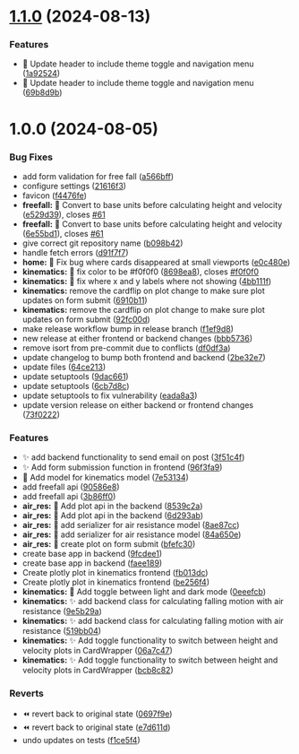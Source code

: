 # [1.1.0](https://github.com/R4vante/Physixed/compare/v1.0.0...v1.1.0) (2024-08-13)


### Features

* :lipstick: Update header to include theme toggle and navigation menu ([1a92524](https://github.com/R4vante/Physixed/commit/1a92524f8bd442b4cd274e9931d1a3d7f7abf644))
* :lipstick: Update header to include theme toggle and navigation menu ([69b8d9b](https://github.com/R4vante/Physixed/commit/69b8d9b81ec2a2f174728d00817f19406240cd76))

# 1.0.0 (2024-08-05)


### Bug Fixes

* add form validation for free fall ([a566bff](https://github.com/R4vante/Physixed/commit/a566bff186ae32e246446bda4c6f67348adb8724))
* configure settings ([21616f3](https://github.com/R4vante/Physixed/commit/21616f3a825781d6b4da5f2e40757c47b9ad8012))
* favicon ([f4476fe](https://github.com/R4vante/Physixed/commit/f4476fef79973ecb6ba35cb9977d68430b730371))
* **freefall:** :bug: Convert to base units before calculating height and velocity ([e529d39](https://github.com/R4vante/Physixed/commit/e529d396499b5f7cbb7693a40cb9a3565e756306)), closes [#61](https://github.com/R4vante/Physixed/issues/61)
* **freefall:** :bug: Convert to base units before calculating height and velocity ([6e55bd1](https://github.com/R4vante/Physixed/commit/6e55bd127f6819ea47580664b8d0e3efe4790a12)), closes [#61](https://github.com/R4vante/Physixed/issues/61)
* give correct git repository name ([b098b42](https://github.com/R4vante/Physixed/commit/b098b42ed0056056dffed76c0718fe220eb7b80e))
* handle fetch errors ([d91f7f7](https://github.com/R4vante/Physixed/commit/d91f7f7a3221563a100edd58605a67cec3a2d975))
* **home:** :lipstick: Fix bug where cards disappeared at small viewports ([e0c480e](https://github.com/R4vante/Physixed/commit/e0c480e3a77ba49387857aee549dd71d8e7dda90))
* **kinematics:** :bug: fix color to be #f0f0f0 ([8698ea8](https://github.com/R4vante/Physixed/commit/8698ea82d4872e3c27790a520f0d4d12a3b32b44)), closes [#f0f0f0](https://github.com/R4vante/Physixed/issues/f0f0f0)
* **kinematics:** :bug: fix where x and y labels where not showing ([4bb111f](https://github.com/R4vante/Physixed/commit/4bb111f6fcad2686f5a0fd9f93d14e0aaa80b976))
* **kinematics:** remove the cardflip on plot change to make sure plot updates on form submit ([6910b11](https://github.com/R4vante/Physixed/commit/6910b1166cac47dfb1586ca0ec71a9a691d39852))
* **kinematics:** remove the cardflip on plot change to make sure plot updates on form submit ([92fc00d](https://github.com/R4vante/Physixed/commit/92fc00de38e5439d7bb90f7608a46384d569530a))
* make release workflow bump in release branch ([f1ef9d8](https://github.com/R4vante/Physixed/commit/f1ef9d8b278753cc7650a01ff8e89f7a897d8009))
* new release at either frontend or backend changes ([bbb5736](https://github.com/R4vante/Physixed/commit/bbb5736593cf192d4494bb201c3f3f2d59d526ea))
* remove isort from pre-commit due to conflicts ([df0df3a](https://github.com/R4vante/Physixed/commit/df0df3aeefd0722939b970b9fcfbca8db9cd943a))
* update changelog to bump both frontend and backend ([2be32e7](https://github.com/R4vante/Physixed/commit/2be32e7beff586a5e34a98268a243eab1481e479))
* update files ([64ce213](https://github.com/R4vante/Physixed/commit/64ce213b9f28a2e3a831a1d111d7973cb1720ac7))
* update setuptools ([9dac661](https://github.com/R4vante/Physixed/commit/9dac66160b34f1406f2cf14273cf4e53c8c8cf1a))
* update setuptools ([6cb7d8c](https://github.com/R4vante/Physixed/commit/6cb7d8cc4478424a8774c4bad2a5d00198d95689))
* update setuptools to fix vulnerability ([eada8a3](https://github.com/R4vante/Physixed/commit/eada8a3c19dd81be5e1a44abaf99157579c196e0))
* update version release on either backend or frontend changes ([73f0222](https://github.com/R4vante/Physixed/commit/73f02224e5fa73e8d975162d3916f00a7e713062))


### Features

* :sparkles: add backend functionality to send email on post ([3f51c4f](https://github.com/R4vante/Physixed/commit/3f51c4f1265423296eb36567f8c8ebe8543a86fe))
* :sparkles: Add form submission function in frontend ([96f3fa9](https://github.com/R4vante/Physixed/commit/96f3fa915735890cb30e2e22754d148b98123709))
* :triangular_flag_on_post: Add model for kinematics model ([7e53134](https://github.com/R4vante/Physixed/commit/7e53134825d2d831163539f167df7787b3ae8b7e))
* add freefall api ([90586e8](https://github.com/R4vante/Physixed/commit/90586e8127b6340c02bb6966a1c10566a8766127))
* add freefall api ([3b86ff0](https://github.com/R4vante/Physixed/commit/3b86ff0be342ebb399760c20832f868b1ad5d356))
* **air_res:** :triangular_flag_on_post: Add plot api in the backend ([8539c2a](https://github.com/R4vante/Physixed/commit/8539c2abd5da33db656aad39ba7aded14083002d))
* **air_res:** :triangular_flag_on_post: Add plot api in the backend ([6d293ab](https://github.com/R4vante/Physixed/commit/6d293ab700b24202ff86116ea80b72691353adb8))
* **air_res:** :triangular_flag_on_post: add serializer for air resistance model ([8ae87cc](https://github.com/R4vante/Physixed/commit/8ae87cc1f92fc5072675f46a573cb69a77eb80c3))
* **air_res:** :triangular_flag_on_post: add serializer for air resistance model ([84a650e](https://github.com/R4vante/Physixed/commit/84a650eeff5dff69c4d65325ecf4705ab2bf6a78))
* **air_res:** :triangular_flag_on_post: create plot on form submit ([bfefc30](https://github.com/R4vante/Physixed/commit/bfefc30b6987c7c1d5ef76b49c9d586a5d677c6b))
* create base app in backend ([9fcdee1](https://github.com/R4vante/Physixed/commit/9fcdee1750e71d12436a238698b978bd63997dbc))
* create base app in backend ([faee189](https://github.com/R4vante/Physixed/commit/faee18982391c1cbb7a1ec68cbab7429e4af205b))
* Create plotly plot in kinematics frontend ([fb013dc](https://github.com/R4vante/Physixed/commit/fb013dc1fee0d3314e52d9c4aab5486876d4a956))
* Create plotly plot in kinematics frontend ([be256f4](https://github.com/R4vante/Physixed/commit/be256f43925e56438584b8f19989aa8711795be3))
* **kinematics:** :lipstick: Add toggle between light and dark mode ([0eeefcb](https://github.com/R4vante/Physixed/commit/0eeefcb19527cfa431eb6c75cfec57c4f22189ec))
* **kinematics:** :sparkles: add backend class for calculating falling motion with air resistance ([9e5b29a](https://github.com/R4vante/Physixed/commit/9e5b29a2b4f316e06a4467a19b97d0d9c38b00ed))
* **kinematics:** :sparkles: add backend class for calculating falling motion with air resistance ([519bb04](https://github.com/R4vante/Physixed/commit/519bb04809d5f9abe763ec8b3e47689a17a76584))
* **kinematics:** :sparkles: Add toggle functionality to switch between height and velocity plots in CardWrapper ([06a7c47](https://github.com/R4vante/Physixed/commit/06a7c4769df32b8d1c64deab358a65fef819b495))
* **kinematics:** :sparkles: Add toggle functionality to switch between height and velocity plots in CardWrapper ([bcb8c82](https://github.com/R4vante/Physixed/commit/bcb8c82ced558b6a1a803d2b5f4f577dc3dc0f18))


### Reverts

* :rewind: revert back to original state ([0697f9e](https://github.com/R4vante/Physixed/commit/0697f9e13c9094c57da4390f5a95e516dbb3d015))
* :rewind: revert back to original state ([e7d611d](https://github.com/R4vante/Physixed/commit/e7d611db56e805c7473bfd7e4967cd2047aeee8f))
* undo updates on tests ([f1ce5f4](https://github.com/R4vante/Physixed/commit/f1ce5f4b27cf123adc73c6ce36af47ccb2664fac))
